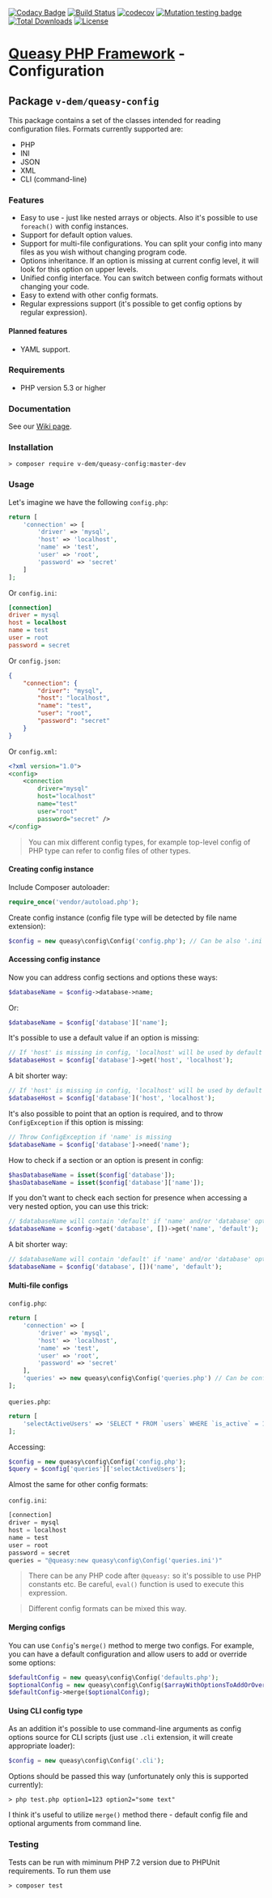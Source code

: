 [![Codacy Badge](https://api.codacy.com/project/badge/Grade/82d85625b3154e54af088394d285d6c5)](https://app.codacy.com/manual/v-dem/queasy-config?utm_source=github.com&utm_medium=referral&utm_content=v-dem/queasy-config&utm_campaign=Badge_Grade_Dashboard)
[![Build Status](https://travis-ci.com/v-dem/queasy-config.svg?branch=master)](https://travis-ci.com/v-dem/queasy-config)
[![codecov](https://codecov.io/gh/v-dem/queasy-config/branch/master/graph/badge.svg)](https://codecov.io/gh/v-dem/queasy-config)
[![Mutation testing badge](https://img.shields.io/endpoint?style=flat&url=https%3A%2F%2Fbadge-api.stryker-mutator.io%2Fgithub.com%2Fv-dem%2Fqueasy-config%2Fmaster)](https://dashboard.stryker-mutator.io/reports/github.com/v-dem/queasy-config/master)
[![Total Downloads](https://poser.pugx.org/v-dem/queasy-config/downloads)](https://packagist.org/packages/v-dem/queasy-config)
[![License](https://poser.pugx.org/v-dem/queasy-config/license)](https://packagist.org/packages/v-dem/queasy-config)

# [Queasy PHP Framework](https://github.com/v-dem/queasy-app/) - Configuration

## Package `v-dem/queasy-config`

This package contains a set of the classes intended for reading configuration files. Formats currently supported are:

*   PHP
*   INI
*   JSON
*   XML
*   CLI (command-line)

### Features

*   Easy to use - just like nested arrays or objects. Also it's possible to use `foreach()` with config instances.
*   Support for default option values.
*   Support for multi-file configurations. You can split your config into many files as you wish without changing program code.
*   Options inheritance. If an option is missing at current config level, it will look for this option on upper levels.
*   Unified config interface. You can switch between config formats without changing your code.
*   Easy to extend with other config formats.
*   Regular expressions support (it's possible to get config options by regular expression).

#### Planned features

*   YAML support.

### Requirements

*   PHP version 5.3 or higher

### Documentation

See our [Wiki page](https://github.com/v-dem/queasy-config/wiki).

### Installation

    > composer require v-dem/queasy-config:master-dev

### Usage

Let's imagine we have the following `config.php`:

```php
return [
    'connection' => [
        'driver' => 'mysql',
        'host' => 'localhost',
        'name' => 'test',
        'user' => 'root',
        'password' => 'secret'
    ]
];
```

Or `config.ini`:

```ini
[connection]
driver = mysql
host = localhost
name = test
user = root
password = secret
```

Or `config.json`:

```json
{
    "connection": {
        "driver": "mysql",
        "host": "localhost",
        "name": "test",
        "user": "root",
        "password": "secret"
    }
}
```

Or `config.xml`:

```xml
<?xml version="1.0">
<config>
    <connection
        driver="mysql"
        host="localhost"
        name="test"
        user="root"
        password="secret" />
</config>
```

> You can mix different config types, for example top-level config of PHP type can refer to config files of other types.

#### Creating config instance

Include Composer autoloader:

```php
require_once('vendor/autoload.php');
```

Create config instance (config file type will be detected by file name extension):

```php
$config = new queasy\config\Config('config.php'); // Can be also '.ini', '.json' or '.xml'
```

#### Accessing config instance

Now you can address config sections and options these ways:

```php
$databaseName = $config->database->name;
```

Or:

```php
$databaseName = $config['database']['name'];
```

It's possible to use a default value if an option is missing:

```php
// If 'host' is missing in config, 'localhost' will be used by default
$databaseHost = $config['database']->get('host', 'localhost');
```

A bit shorter way:

```php
// If 'host' is missing in config, 'localhost' will be used by default
$databaseHost = $config['database']('host', 'localhost');
```

It's also possible to point that an option is required, and to throw `ConfigException` if this option is missing:

```php
// Throw ConfigException if 'name' is missing
$databaseName = $config['database']->need('name');
```

How to check if a section or an option is present in config:

```php
$hasDatabaseName = isset($config['database']);
$hasDatabaseName = isset($config['database']['name']);
```

If you don't want to check each section for presence when accessing a very nested option, you can use this trick:

```php
// $databaseName will contain 'default' if 'name' and/or 'database' options are missing
$databaseName = $config->get('database', [])->get('name', 'default');
```

A bit shorter way:

```php
// $databaseName will contain 'default' if 'name' and/or 'database' options are missing
$databaseName = $config('database', [])('name', 'default');
```

#### Multi-file configs

`config.php`:
```php
return [
    'connection' => [
        'driver' => 'mysql',
        'host' => 'localhost',
        'name' => 'test',
        'user' => 'root',
        'password' => 'secret'
    ],
    'queries' => new queasy\config\Config('queries.php') // Can be config of another type (INI, JSON etc)
];
```

`queries.php`:
```php
return [
    'selectActiveUsers' => 'SELECT * FROM `users` WHERE `is_active` = 1'
];
```

Accessing:
```php
$config = new queasy\config\Config('config.php');
$query = $config['queries']['selectActiveUsers'];
```

Almost the same for other config formats:

`config.ini`:
```php
[connection]
driver = mysql
host = localhost
name = test
user = root
password = secret
queries = "@queasy:new queasy\config\Config('queries.ini')"
```

> There can be any PHP code after `@queasy:` so it's possible to use PHP constants etc. Be careful, `eval()` function is used to execute this expression.

> Different config formats can be mixed this way.

#### Merging configs

You can use `Config`'s `merge()` method to merge two configs. For example, you can have a default configuration and allow users to add or override some options:

```php
$defaultConfig = new queasy\config\Config('defaults.php');
$optionalConfig = new queasy\config\Config($arrayWithOptionsToAddOrOverride);
$defaultConfig->merge($optionalConfig);
```

#### Using CLI config type

As an addition it's possible to use command-line arguments as config options source for CLI scripts (just use `.cli` extension, it will create appropriate loader):

```php
$config = new queasy\config\Config('.cli');
```

Options should be passed this way (unfortunately only this is supported currently):

    > php test.php option1=123 option2="some text"

I think it's useful to utilize `merge()` method there - default config file and optional arguments from command line.

### Testing

Tests can be run with miminum PHP 7.2 version due to PHPUnit requirements. To run them use

    > composer test
